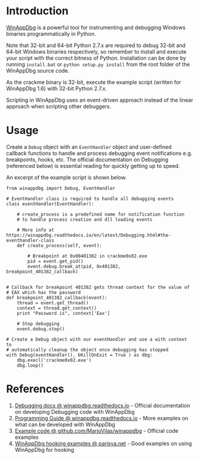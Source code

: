 # Introduction

[WinAppDbg](https://github.com/MarioVilas/winappdbg) is a powerful tool for instrumenting and debugging Windows binaries programmatically in Python.

Note that 32-bit and 64-bit Python 2.7.x are required to debug 32-bit and 64-bit Windows binaries respectively, so remember to install and execute your script with the correct bitness of Python. Installation can be done by running `install.bat` or `python setup.py install` from the root folder of the WinAppDbg source code.

As the crackme binary is 32-bit, execute the example script (written for WinAppDbg 1.6) with 32-bit Python 2.7.x.

Scripting in WinAppDbg uses an event-driven approach instead of the linear approach when scripting other debuggers.

# Usage

Create a `Debug` object with an `EventHandler` object and user-defined callback functions to handle and process debugging event notifications e.g. breakpoints, hooks, etc. The official documentation on Debugging (referenced below) is essential reading for quickly getting up to speed.

An excerpt of the example script is shown below.

```
from winappdbg import Debug, EventHandler

# EventHandler class is required to handle all debugging events
class eventHandler(EventHandler):
	
	# create_process is a predefined name for notification function
	# to handle process creation and dll loading events
	
	# More info at https://winappdbg.readthedocs.io/en/latest/Debugging.html#the-eventhandler-class
	def create_process(self, event):
	
		# Breakpoint at 0x00401382 in crackme0x02.exe
		pid = event.get_pid()
		event.debug.break_at(pid, 0x401382, breakpoint_401382_callback)
		
	
# Callback for breakpoint 401382 gets thread context for the value of 
# EAX which has the password
def breakpoint_401382_callback(event):
	thread = event.get_thread()
	context = thread.get_context()
	print "Password is", context['Eax']
	
	# Stop debugging
	event.debug.stop()

# Create a Debug object with our eventHandler and use a with context to 
# automatically cleanup the object once debugging has stopped
with Debug(eventHandler(), bKillOnExit = True ) as dbg:
	dbg.execl('crackme0x02.exe')
	dbg.loop()
```

# References
1. [Debugging docs @ winappdbg.readthedocs.io](https://winappdbg.readthedocs.io/en/latest/Debugging.html) - Official documentation on developing Debugging code with WinAppDbg
2. [Programming Guide @ winappdbg.readthedocs.io](https://winappdbg.readthedocs.io/en/latest/ProgrammingGuide.html) - More examples on what can be developed with WinAppDbg
3. [Example code @ github.com/MarioVilas/winappdbg](https://github.com/MarioVilas/winappdbg/tree/master/examples) - Official code examples
4. [WinAppDbg hooking examples @ parisya.net](https://parsiya.net/categories/winappdbg/) - Good examples on using WinAppDbg for hooking 
